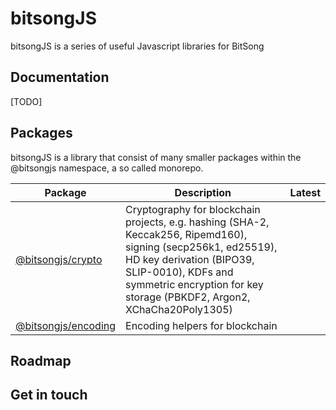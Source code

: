 # bitsongJS

bitsongJS is a series of useful Javascript libraries for BitSong

## Documentation

[TODO]

## Packages

bitsongJS is a library that consist of many smaller packages within the @bitsongjs namespace, a so called monorepo.

| Package                                  | Description                                                                                                                                                                                                                              | Latest |
| ---------------------------------------- | ---------------------------------------------------------------------------------------------------------------------------------------------------------------------------------------------------------------------------------------- | ------ |
| [@bitsongjs/crypto](packages/crypto)     | Cryptography for blockchain projects, e.g. hashing (SHA-2, Keccak256, Ripemd160), signing (secp256k1, ed25519), HD key derivation (BIPO39, SLIP-0010), KDFs and symmetric encryption for key storage (PBKDF2, Argon2, XChaCha20Poly1305) |        |
| [@bitsongjs/encoding](packages/encoding) | Encoding helpers for blockchain                                                                                                                                                                                                          |        |

## Roadmap

## Get in touch
